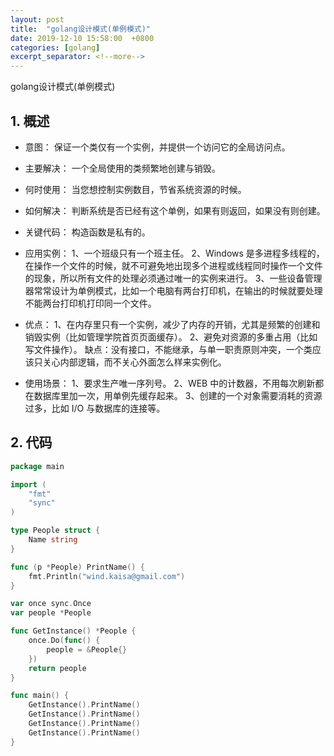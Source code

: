 ```yaml
---
layout: post
title:  "golang设计模式(单例模式)"
date: 2019-12-10 15:58:00  +0800
categories: [golang]
excerpt_separator: <!--more-->
---
```

golang设计模式(单例模式)
<!--more-->

## 1. 概述

* 意图：
保证一个类仅有一个实例，并提供一个访问它的全局访问点。

* 主要解决：
一个全局使用的类频繁地创建与销毁。

* 何时使用：
当您想控制实例数目，节省系统资源的时候。

* 如何解决：
判断系统是否已经有这个单例，如果有则返回，如果没有则创建。

* 关键代码：
构造函数是私有的。

* 应用实例：
1、一个班级只有一个班主任。
2、Windows 是多进程多线程的，在操作一个文件的时候，就不可避免地出现多个进程或线程同时操作一个文件的现象，所以所有文件的处理必须通过唯一的实例来进行。
3、一些设备管理器常常设计为单例模式，比如一个电脑有两台打印机，在输出的时候就要处理不能两台打印机打印同一个文件。

* 优点：
1、在内存里只有一个实例，减少了内存的开销，尤其是频繁的创建和销毁实例（比如管理学院首页页面缓存）。
2、避免对资源的多重占用（比如写文件操作）。
缺点：没有接口，不能继承，与单一职责原则冲突，一个类应该只关心内部逻辑，而不关心外面怎么样来实例化。

* 使用场景：
1、要求生产唯一序列号。
2、WEB 中的计数器，不用每次刷新都在数据库里加一次，用单例先缓存起来。
3、创建的一个对象需要消耗的资源过多，比如 I/O 与数据库的连接等。

## 2. 代码

```go
package main

import (
	"fmt"
	"sync"
)

type People struct {
	Name string
}

func (p *People) PrintName() {
	fmt.Println("wind.kaisa@gmail.com")
}

var once sync.Once
var people *People

func GetInstance() *People {
	once.Do(func() {
		people = &People{}
	})
	return people
}

func main() {
	GetInstance().PrintName()
	GetInstance().PrintName()
	GetInstance().PrintName()
	GetInstance().PrintName()
}


```